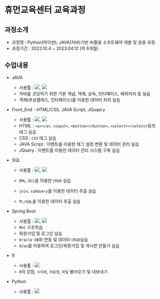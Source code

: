 # 휴먼교육센터 교육과정
## 과정소개
- 과정명 : Python(파이썬), JAVA(자바)기반 AI활용 소프트웨어 개발 및 응용 과정
- 과정기간 : 2022.10.4 ~ 2023.04.12 (약 6개월)

## 수업내용
- JAVA
    - 사용툴 : <img src="https://img.shields.io/badge/EclipseSE-2C2255?style=flat-badge&logo=Eclipse%20IDE&logoColor=white">, <img src="https://img.shields.io/badge/-JDK%20ver%20%3A%2017.0.4.1-auto"/>
    - 자바를 코딩하기 위한 기본 개념, 객체, 상속, 인터페이스, 예외처리 등 실습
    - 객체(추상클래스, 인터페이스)를 이용한 데이터 처리 실습


- Front_End - HTML/CSS, JAVA Script, JQuqery
    - 사용툴 : <img src="https://img.shields.io/badge/Visual%20Studio%20Code-007ACC?style=flat-badge&logo=Visual%20Studio%20Code&logoColor=white"/>, <img src="https://img.shields.io/badge/-ver%20%3A%201.74.1-auto"/>
    - HTML : ```<a></a>```, ```<input>```, ```<button></button>```, ```<select></select>```등의 태그 실습
    - CSS : ```CSS``` 태그 실습
    - JAVA Script : 이벤트를 이용한 태그 설정 변환 및 데이터 관리 실습
    - JQuery : 이벤트를 이용한 데이터 관리 시스템 구축 실습


- SQL
    - 사용툴 : <img src="https://img.shields.io/badge/Oracle-F80000?style=flat-badge&logo=Oracle&logoColor=white">, <img src="https://img.shields.io/badge/-%20ver%20%3A%2011g%20Enterprise%20Edition%20Release%2011.2.0.1.0-auto"/>

    - ```DML```, ```DCL```을 이용한 ```CRUD``` 실습
    - ```join```, ```subQuery```를 이용한 데이터 추출 실습
    - ```PL/SQL```을 이용한 데이터 추출 실습


- Spring Boot
    - 사용툴 : <img src="https://img.shields.io/badge/EclipseEE-2C2255?style=flat-badge&logo=Eclipse%20IDE&logoColor=white">, <img src="https://img.shields.io/badge/-ver%20%3A%202022--09(4.25.0)%20%2F%20JDK%20ver%20%3A%2017.0.4.1-auto"/>
    - ```MVC``` 구조학습
    - 회원가입 및 로그인 실습
    - ```Oracle DB```와 연동 및 데이터 ```CRUD```실습
    - ```AJax```를 이용하여 로그인/회원가입 및 게시판 만들기 실습

- R
    - 사용툴 : <img src="https://img.shields.io/badge/RStudio-75AADB?style=flat-badge&logo=RStudio&logoColor=white">
    - ```R```의 강점, ```시각화```, ```자료형```, ```파일``` 불러오기 및 내보내기

- Python
    - 사용툴 : <img src="https://img.shields.io/badge/Python-3776AB?style=flat-badge&logo=Python&logoColor=white">
    